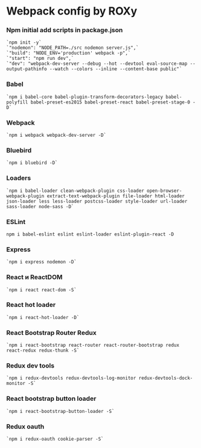 # Webpack config by ROXy

### Npm initial add scripts in package.json 
    `npm init -y`
    `"nodemon": "NODE_PATH=./src nodemon server.js",`
    `"build": "NODE_ENV='production' webpack -p",`
    `"start": "npm run dev",`
    `"dev": "webpack-dev-server --debug --hot --devtool eval-source-map --output-pathinfo --watch --colors --inline --content-base public"`

### Babel
    `npm i babel-core babel-plugin-transform-decorators-legacy babel-polyfill babel-preset-es2015 babel-preset-react babel-preset-stage-0 -D`

### Webpack
    `npm i webpack webpack-dev-server -D`

### Bluebird
    `npm i bluebird -D`

### Loaders
    `npm i babel-loader clean-webpack-plugin css-loader open-browser-webpack-plugin extract-text-webpack-plugin file-loader html-loader json-loader less less-loader postcss-loader style-loader url-loader sass-loader node-sass -D`

### ESLint
`npm i babel-eslint eslint eslint-loader eslint-plugin-react -D`

### Express
    `npm i express nodemon -D` 

### React и ReactDOM
    `npm i react react-dom -S`

### React hot loader
    `npm i react-hot-loader -D`

### React Bootstrap Router Redux
    `npm i react-bootstrap react-router react-router-bootstrap redux react-redux redux-thunk -S`

### Redux dev tools
    `npm i redux-devtools redux-devtools-log-monitor redux-devtools-dock-monitor -S`

### React bootstrap button loader
    `npm i react-bootstrap-button-loader -S`

### Redux oauth
    `npm i redux-oauth cookie-parser -S`